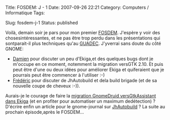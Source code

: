 Title: FOSDEM: J - 1
Date: 2007-09-26 22:21
Category: Computers / Informatique
Tags: <?xml version="1.0" encoding="utf-8"?>

Slug: fosdem-j-1
Status: published

Voilà, demain soir je pars pour mon premier [FOSDEM](\%22http://www.fosdem.org/2007/\%22). J'espère y voir des chosesintéressantes, et ne pas être trop perdu dans les présentations qui sontparait-il plus techniques qu'au [GUADEC](\%22http://guadec.org/\%22). J'yverrai sans doute du côté GNOME:

-   [Damien](\%22http://blog.ekiga.net/\%22) pour discuter un peu d'Ekiga,et des quelques bugs dont je m'occupe en ce moment, notemment la migration versGTK 2.10. Et puis peut être d'une ou deux idées pour améliorer Ekiga et quiferaient que je pourrais peut être commencer à l'utiliser :-)
-   [Frédéric](\%22http://www.0d.be/\%22) pour discuter de JhAutobuild et dela build brigade (et de sa nouvelle coupe de cheveux :-)).

Aurais-je le courage de faire la [migration GnomeDruid versGtkAssistant dans Ekiga](\%22http://bugzilla.gnome.org/show_bug.cgi?id=361135\%22) (et en profiter pour automatiser un maximum dedétection) ? D'écrire enfin un article pour le gnome-journal sur [JhAutobuild](\%22http://jhbuild.bxlug.be/\%22) ? La suite au prochain épisode,après le FOSDEM...
